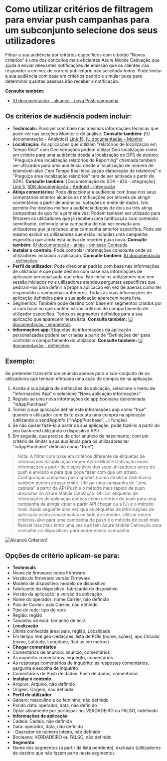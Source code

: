 <properties 
   pageTitle="Interface de utilizador do Azure Cativação móvel - alcance critério" 
   description="Saiba como utilizar critérios de filtragem para enviar push campanhas para um subconjunto dos seus utilizadores utilizando Azure Mobile Cativação seleccionado" 
   services="mobile-engagement" 
   documentationCenter="" 
   authors="piyushjo" 
   manager="dwrede"
   editor=""/>

<tags
   ms.service="mobile-engagement"
   ms.devlang="na"
   ms.topic="article"
   ms.tgt_pltfrm="mobile-multiple"
   ms.workload="mobile" 
   ms.date="08/19/2016"
   ms.author="piyushjo"/>


# <a name="how-to-use-targeting-criteria-to-send-push-campaigns-to-a-select-subset-of-your-users"></a>Como utilizar critérios de filtragem para enviar push campanhas para um subconjunto selecione dos seus utilizadores

Filtrar a sua audiência por critérios específicos com o botão "Novos critérios" é uma dos conceitos mais eficientes Azure Mobile Cativação que ajuda a enviar relevantes notificações de emissão que os clientes irão responder a em vez de correio publicitário não solicitado todos. Pode limitar a sua audiência com base em critérios padrão e simular puxa para determinar quantas pessoas irão receber a notificação.

**Consulte também:**

- [IU documentação - alcance - nova Push campanha][Link 27]

## <a name="audience-criteria-can-include"></a>Os critérios de audiência podem incluir:
- **Technicals:** Possível com base nas mesmas informações técnicas que pode ver nas secções Monitor e de análise. **Consulte também:** [IU documentação - Analytics] [ Link 15], [IU documentação - Monitor][Link 16]
- **Localização:** As aplicações que utilizam "relatórios de localização em Tempo Real" com Geo vedações podem utilizar Geo localização como um critério para uma audiência desde a localização de GPS de destino. "Preguiça área localização relatórios do Reporting" chamada também ser utilizados para uma audiência desde a localização de número de telemóvel-alvo ("em Tempo Real localização elaboração de relatórios" e "Preguiça área localização relatórios" tem de ser activada a partir do SDK). **Consulte também:** [Documentação do SDK - iOS - integração] [ Link 5], [SDK documentação - Android - integração][Link 5]
- **Atinja comentários:** Pode direccionar a audiência com base nos seus comentários anterior alcance as notificações por através de atingir comentários a partir de anúncios, votações e emite de dados. Isto permite-lhe destino melhor a audiência depois de dois ou três atinja campanhas de que foi a primeira vez. Podem também ser utilizado para filtrarem os utilizadores que já recebeu uma notificação com conteúdo semelhante, definindo uma campanha de não ser enviada aos utilizadores que já recebeu uma campanha anterior específica. Pode até mesmo excluir os utilizadores que estão incluídas uma campanha específica que ainda está activa de receber puxa nova. **Consulte também:** [IU documentação - atinja - emissão Conteúda][Link 29]
- **Instalar o controlo:** Pode controlar informações consoante onde os utilizadores instalado a aplicação. **Consulte também:** [IU documentação - definições][Link 20]
- **Perfil de utilizador:** Pode direcionar padrão com base nas informações de utilizador e que pode destino com base nas informações de aplicação personalizada que criou. Isto inclui os utilizadores que tem sessão iniciados no e utilizadores atendeu perguntas específicas que pediram-los para definir a própria aplicação em vez de apenas como ter respondido a campanhas anteriores. Todas as suas informações de aplicação definidos para a sua aplicação aparecem nesta lista.
- Segmentos: Também pode destino com base em segmentos criados por si com base no que contém vários critérios de comportamento de utilizador específico. Todos os segmentos definidos para a sua aplicação que aparecem nesta lista. **Consulte também:** [IU documentação - segmentos][Link 18]
- **Informações app:** Etiquetas de informações da aplicação personalizadas podem ser criadas a partir de "Definições de" para controlar o comportamento do utilizador. **Consulte também:** [IU documentação - definições][Link 20]

## <a name="example"></a>Exemplo: 
Se pretender transmitir um anúncio apenas para o sub-conjunto de os utilizadores que tenham efetuada uma ação de compra de na aplicação.

1. Aceda à sua página de definições de aplicação, selecione o menu de "Informações App" e selecione "Nova aplicação informações"
2. Registe-se uma nova informações de app booleana denominada "inAppPurchase"
3. Tornar a sua aplicação definir este informações app como "true" quando o utilizador com êxito executa uma compra na aplicação (utilizando o sendAppInfo ("inAppPurchase",...) função)
4. Se não quiser fazê-lo a partir da sua aplicação, pode fazê-lo a partir do seu back-end utilizando o dispositivo API)
5. Em seguida, que precise de criar anúncio de nascimento, com um critério de limitar a sua audiência para os utilizadores ter "inAppPurchase" definida como "true")
 
> Nota: A filtrar com base em critérios diferente de etiquetas de informações da aplicação requer Azure Mobile Cativação reunir informações a partir de dispositivos dos seus utilizadores antes do push é enviado e para que pode fazer com que um atraso. Configuração complexa push opções (como atualizar distintivos) também podem atrasar emite. Utilizar uma campanha de "uma captura" a partir da API Push é o método mais rápido de push absolutas no Azure Mobile Cativação. Utilizar etiquetas de informações de aplicação apenas como critérios de push para uma campanha de atingir (quer a partir API chegar ou a IU) é o método mais rápido seguinte uma vez que as etiquetas de informações da aplicação estão armazenadas no lado do servidor. Utilizar outros critérios-alvo para uma campanha de push é o método de push mais flexível mas mais lento uma vez que tem Azure Mobile Cativação para consultar os dispositivos para poder enviar campanha.
 
![Alcance Criterion1][29] 

## <a name="criterion-options-apply-to"></a>Opções de critério aplicam-se para:
- **Technicals**     
- Nome de firmware: nome Firmware
- Versão do firmware: versão Firmware
- Modelo de dispositivo: modelo de dispositivo
- Fabricante do dispositivo: fabricante do dispositivo
- Versão da aplicação: a versão da aplicação
- Nome do operador: nome Carrier, não definido
- País de Carrier: país Carrier, não definido
- Tipo de rede: tipo de rede
- Região: região
- Tamanho de ecrã: tamanho de ecrã
- **Localização**      
- Última conhecida área: país, região, Localidade
- Em tempo real geo-vedações: lista de POIs (nome, ações), apo Circular (nome, Latitude, Longitude, Radius em metros)
- **Chegar comentários**     
- Comentários de anúncio: anúncio, comentários
- As inquérito comentários: inquérito, comentários
- As respostas comentários de inquérito: as respostas comentários, pergunta e escolha de inquérito
- Comentários de Push de dados: Push de dados, comentários
- **Instalar o controlo**     
- Arquivo: Arquivo, não definido
- Origem: Origem, não definida
- **Perfil de utilizador**     
- Género: masculino e ou feminino, não definido
- Parido data: operador, data, não definido
- Optar ativamente por participar no: VERDADEIRO ou FALSO, indefinido
- **Informações de aplicação**      
- Cadeia: Cadeia, não definida
- Data: operador, data, não definido
- : Operador de número inteiro, não definido
- Booleano: VERDADEIRO ou FALSO, não definido
- **Segmento**    
- Nome dos segmentos (a partir da lista pendente), exclusão (utilizadores de destino que não fazem parte neste segmento).

<!--Image references-->
[1]: ./media/mobile-engagement-user-interface-navigation/navigation1.png
[2]: ./media/mobile-engagement-user-interface-home/home1.png
[3]: ./media/mobile-engagement-user-interface-home/home2.png
[4]: ./media/mobile-engagement-user-interface-home/home3.png
[5]: ./media/mobile-engagement-user-interface-home/home4.png
[6]: ./media/mobile-engagement-user-interface-home/home5.png
[7]: ./media/mobile-engagement-user-interface-my-account/myaccount1.png
[8]: ./media/mobile-engagement-user-interface-my-account/myaccount2.png
[9]: ./media/mobile-engagement-user-interface-my-account/myaccount3.png
[10]: ./media/mobile-engagement-user-interface-analytics/analytics1.png
[11]: ./media/mobile-engagement-user-interface-analytics/analytics2.png
[12]: ./media/mobile-engagement-user-interface-analytics/analytics3.png
[13]: ./media/mobile-engagement-user-interface-analytics/analytics4.png
[14]: ./media/mobile-engagement-user-interface-monitor/monitor1.png
[15]: ./media/mobile-engagement-user-interface-monitor/monitor2.png
[16]: ./media/mobile-engagement-user-interface-monitor/monitor3.png
[17]: ./media/mobile-engagement-user-interface-monitor/monitor4.png
[18]: ./media/mobile-engagement-user-interface-reach/reach1.png
[19]: ./media/mobile-engagement-user-interface-reach/reach2.png
[20]: ./media/mobile-engagement-user-interface-reach-campaign/Reach-Campaign1.png
[21]: ./media/mobile-engagement-user-interface-reach-campaign/Reach-Campaign2.png
[22]: ./media/mobile-engagement-user-interface-reach-campaign/Reach-Campaign3.png
[23]: ./media/mobile-engagement-user-interface-reach-campaign/Reach-Campaign4.png
[24]: ./media/mobile-engagement-user-interface-reach-campaign/Reach-Campaign5.png
[25]: ./media/mobile-engagement-user-interface-reach-campaign/Reach-Campaign6.png
[26]: ./media/mobile-engagement-user-interface-reach-campaign/Reach-Campaign7.png
[27]: ./media/mobile-engagement-user-interface-reach-campaign/Reach-Campaign8.png
[28]: ./media/mobile-engagement-user-interface-reach-campaign/Reach-Campaign9.png
[29]: ./media/mobile-engagement-user-interface-reach-criterion/Reach-Criterion1.png
[30]: ./media/mobile-engagement-user-interface-reach-content/Reach-Content1.png
[31]: ./media/mobile-engagement-user-interface-reach-content/Reach-Content2.png
[32]: ./media/mobile-engagement-user-interface-reach-content/Reach-Content3.png
[33]: ./media/mobile-engagement-user-interface-reach-content/Reach-Content4.png
[34]: ./media/mobile-engagement-user-interface-dashboard/dashboard1.png
[35]: ./media/mobile-engagement-user-interface-segments/segments1.png
[36]: ./media/mobile-engagement-user-interface-segments/segments2.png
[37]: ./media/mobile-engagement-user-interface-segments/segments3.png
[38]: ./media/mobile-engagement-user-interface-segments/segments4.png
[39]: ./media/mobile-engagement-user-interface-segments/segments5.png
[40]: ./media/mobile-engagement-user-interface-segments/segments6.png
[41]: ./media/mobile-engagement-user-interface-segments/segments7.png
[42]: ./media/mobile-engagement-user-interface-segments/segments8.png
[43]: ./media/mobile-engagement-user-interface-segments/segments9.png
[44]: ./media/mobile-engagement-user-interface-segments/segments10.png
[45]: ./media/mobile-engagement-user-interface-segments/segments11.png
[46]: ./media/mobile-engagement-user-interface-settings/settings1.png
[47]: ./media/mobile-engagement-user-interface-settings/settings2.png
[48]: ./media/mobile-engagement-user-interface-settings/settings3.png
[49]: ./media/mobile-engagement-user-interface-settings/settings4.png
[50]: ./media/mobile-engagement-user-interface-settings/settings5.png
[51]: ./media/mobile-engagement-user-interface-settings/settings6.png
[52]: ./media/mobile-engagement-user-interface-settings/settings7.png
[53]: ./media/mobile-engagement-user-interface-settings/settings8.png
[54]: ./media/mobile-engagement-user-interface-settings/settings9.png
[55]: ./media/mobile-engagement-user-interface-settings/settings10.png
[56]: ./media/mobile-engagement-user-interface-settings/settings11.png
[57]: ./media/mobile-engagement-user-interface-settings/settings12.png
[58]: ./media/mobile-engagement-user-interface-settings/settings13.png

<!--Link references-->
[Link 1]: mobile-engagement-user-interface.md
[Link 2]: mobile-engagement-troubleshooting-guide.md
[Link 3]: mobile-engagement-how-tos.md
[Link 4]: http://go.microsoft.com/fwlink/?LinkID=525553
[Link 5]: http://go.microsoft.com/fwlink/?LinkID=525554
[Link 6]: http://go.microsoft.com/fwlink/?LinkId=525555
[Link 7]: https://account.windowsazure.com/PreviewFeatures
[Link 8]: https://social.msdn.microsoft.com/Forums/azure/home?forum=azuremobileengagement
[Link 9]: http://azure.microsoft.com/services/mobile-engagement/
[Link 10]: http://azure.microsoft.com/documentation/services/mobile-engagement/
[Link 11]: http://azure.microsoft.com/pricing/details/mobile-engagement/
[Link 12]: mobile-engagement-user-interface-navigation.md
[Link 13]: mobile-engagement-user-interface-home.md
[Link 14]: mobile-engagement-user-interface-my-account.md
[Link 15]: mobile-engagement-user-interface-analytics.md
[Link 16]: mobile-engagement-user-interface-monitor.md
[Link 17]: mobile-engagement-user-interface-reach.md
[Link 18]: mobile-engagement-user-interface-segments.md
[Link 19]: mobile-engagement-user-interface-dashboard.md
[Link 20]: mobile-engagement-user-interface-settings.md
[Link 21]: mobile-engagement-troubleshooting-guide-analytics.md
[Link 22]: mobile-engagement-troubleshooting-guide-apis.md
[Link 23]: mobile-engagement-troubleshooting-guide-push-reach.md
[Link 24]: mobile-engagement-troubleshooting-guide-service.md
[Link 25]: mobile-engagement-troubleshooting-guide-sdk.md
[Link 26]: mobile-engagement-troubleshooting-guide-sr-info.md
[Link 27]: mobile-engagement-user-interface-reach-campaign.md
[Link 28]: mobile-engagement-user-interface-reach-criterion.md
[Link 29]: mobile-engagement-user-interface-reach-content.md
 
